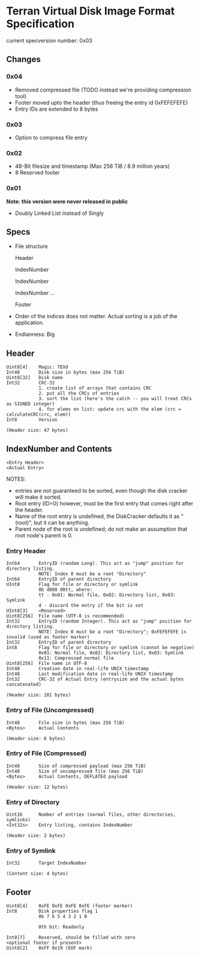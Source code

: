 # Terran Virtual Disk Image Format Specification

current specversion number: 0x03

## Changes

### 0x04
- Removed compressed file (TODO instead we're providing compression tool)
- Footer moved upto the header (thus freeing the entry id 0xFEFEFEFE)
- Entry IDs are extended to 8 bytes

### 0x03
- Option to compress file entry

### 0x02
- 48-Bit filesize and timestamp (Max 256 TiB / 8.9 million years)
- 8 Reserved footer

### 0x01
**Note: this version were never released in public**
- Doubly Linked List instead of Singly


## Specs

* File structure


    Header
    <entry>
    <entry>
    
    IndexNumber
    <entry>
    
    IndexNumber
    <entry>
    
    IndexNumber
    <entry>
    ...
    
    Footer


* Order of the indices does not matter. Actual sorting is a job of the application.
* Endianness: Big


##  Header
    Uint8[4]    Magic: TEVd
    Int48       Disk size in bytes (max 256 TiB)
    Uint8[32]   Disk name
    Int32       CRC-32
                1. create list of arrays that contains CRC
                2. put all the CRCs of entries
                3. sort the list (here's the catch -- you will treat CRCs as SIGNED integer)
                4. for elems on list: update crc with the elem (crc = calculateCRC(crc, elem))
    Int8        Version
    
    (Header size: 47 bytes)



##  IndexNumber and Contents
    <Entry Header>
    <Actual Entry>

NOTES:
- entries are not guaranteed to be sorted, even though the disk cracker will make it sorted.
- Root entry (ID=0) however, must be the first entry that comes right after the header.
- Name of the root entry is undefined, the DiskCracker defaults it as "(root)", but it can be anything.
- Parent node of the root is undefined; do not make an assumption that root node's parent is 0.

###  Entry Header
    Int64       EntryID (random Long). This act as "jump" position for directory listing.
                NOTE: Index 0 must be a root "Directory"
    Int64       EntryID of parent directory
    UInt8       Flag for file or directory or symlink
                0b d000 00tt, where:
                tt - 0x01: Normal file, 0x02: Directory list, 0x03: Symlink
                d - discard the entry if the bit is set
    UInt8[3]    <Reserved>
    Uint8[256]  File name (UTF-8 is recommended)
    Int32       EntryID (random Integer). This act as "jump" position for directory listing.
                NOTE: Index 0 must be a root "Directory"; 0xFEFEFEFE is invalid (used as footer marker)
    Int32       EntryID of parent directory
    Int8        Flag for file or directory or symlink (cannot be negative)
                0x01: Normal file, 0x02: Directory list, 0x03: Symlink
                0x11: Compressed normal file
    Uint8[256]  File name in UTF-8
    Int48       Creation date in real-life UNIX timestamp
    Int48       Last modification date in real-life UNIX timestamp
    Int32       CRC-32 of Actual Entry (entrysize and the actual bytes concatenated)

    (Header size: 281 bytes)

###  Entry of File (Uncompressed)
    Int48       File size in bytes (max 256 TiB)
    <Bytes>     Actual Contents
    
    (Header size: 6 bytes)

###  Entry of File (Compressed)
    Int48       Size of compressed payload (max 256 TiB)
    Int48       Size of uncompressed file (max 256 TiB)
    <Bytes>     Actual Contents, DEFLATEd payload
    
    (Header size: 12 bytes)

###  Entry of Directory
    Uint16      Number of entries (normal files, other directories, symlinks)
    <Int32s>    Entry listing, contains IndexNumber
    
    (Header size: 2 bytes)

###  Entry of Symlink
    Int32       Target IndexNumber
    
    (Content size: 4 bytes)




## Footer
    Uint8[4]    0xFE 0xFE 0xFE 0xFE (footer marker)
    Int8        Disk properties flag 1
                0b 7 6 5 4 3 2 1 0
                
                0th bit: Readonly
                
    Int8[7]     Reserved, should be filled with zero
    <optional footer if present>
    Uint8[2]    0xFF 0x19 (EOF mark)
